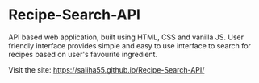 # Recipe-Search-API
API based web application, built using HTML, CSS and vanilla JS.
User friendly interface provides simple and easy to use interface to search for recipes based on user's favourite ingredient.

Visit the site: https://saliha55.github.io/Recipe-Search-API/
